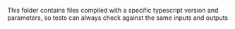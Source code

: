 This folder contains files compiled with a specific typescript version and parameters, so tests can always check against the same inputs and outputs